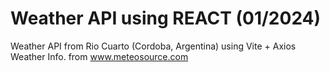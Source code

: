 # Weather API using REACT (01/2024)

Weather API from Rio Cuarto (Cordoba, Argentina) using Vite + Axios  
Weather Info. from www.meteosource.com  